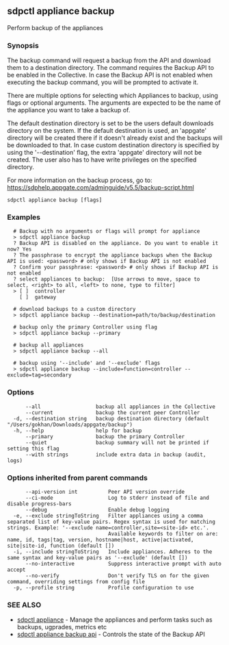 ## sdpctl appliance backup

Perform backup of the appliances

### Synopsis

The backup command will request a backup from the API and download them to a destination directory. The command requires the Backup API to be enabled in
the Collective. In case the Backup API is not enabled when executing the backup command, you will be prompted to activate it.

There are multiple options for selecting which Appliances to backup, using flags or optional arguments. The arguments are expected to be the name of
the appliance you want to take a backup of.

The default destination directory is set to be the users default downloads directory on the system. If the default destination is used, an 'appgate' directory
will be created there if it doesn't already exist and the backups will be downloaded to that. In case custom destination directory is specified by using the
'--destination' flag, the extra 'appgate' directory will not be created. The user also has to have write privileges on the specified directory.

For more information on the backup process, go to: https://sdphelp.appgate.com/adminguide/v5.5/backup-script.html

```
sdpctl appliance backup [flags]
```

### Examples

```
  # Backup with no arguments or flags will prompt for appliance
  > sdpctl appliance backup
  ? Backup API is disabled on the appliance. Do you want to enable it now? Yes
  ? The passphrase to encrypt the appliance backups when the Backup API is used: <password> # only shows if Backup API is not enabled
  ? Confirm your passphrase: <password> # only shows if Backup API is not enabled
  ? select appliances to backup:  [Use arrows to move, space to select, <right> to all, <left> to none, type to filter]
  > [ ]  controller
    [ ]  gateway

  # download backups to a custom directory
  > sdpctl appliance backup --destination=path/to/backup/destination

  # backup only the primary Controller using flag
  > sdpctl appliance backup --primary

  # backup all appliances
  > sdpctl appliance backup --all

  # backup using '--include' and '--exclude' flags
  > sdpctl appliance backup --include=function=controller --exclude=tag=secondary
```

### Options

```
      --all                  backup all appliances in the Collective
      --current              backup the current peer Controller
  -d, --destination string   backup destination directory (default "/Users/gokhan/Downloads/appgate/backup")
  -h, --help                 help for backup
      --primary              backup the primary Controller
      --quiet                backup summary will not be printed if setting this flag
      --with strings         include extra data in backup (audit, logs)
```

### Options inherited from parent commands

```
      --api-version int          Peer API version override
      --ci-mode                  Log to stderr instead of file and disable progress-bars
      --debug                    Enable debug logging
  -e, --exclude stringToString   Filter appliances using a comma separated list of key-value pairs. Regex syntax is used for matching strings. Example: '--exclude name=controller,site=<site-id> etc.'.
                                 Available keywords to filter on are: name, id, tags|tag, version, hostname|host, active|activated, site|site-id, function (default [])
  -i, --include stringToString   Include appliances. Adheres to the same syntax and key-value pairs as '--exclude' (default [])
      --no-interactive           Suppress interactive prompt with auto accept
      --no-verify                Don't verify TLS on for the given command, overriding settings from config file
  -p, --profile string           Profile configuration to use
```

### SEE ALSO

* [sdpctl appliance](sdpctl_appliance.md)	 - Manage the appliances and perform tasks such as backups, ugprades, metrics etc
* [sdpctl appliance backup api](sdpctl_appliance_backup_api.md)	 - Controls the state of the Backup API

